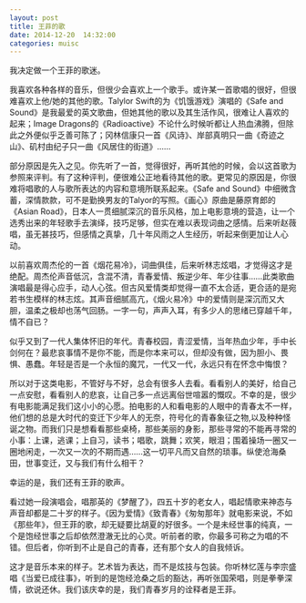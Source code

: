 ```yaml
---
layout: post
title: 王菲的歌
date: 2014-12-20  14:32:00
categories: muisc
---
```

我决定做一个王菲的歌迷。

我喜欢各种各样的音乐，但很少会喜欢上一个歌手。或许某一首歌唱的很好，但很难喜欢上他/她的其他的歌。Talylor Swift的为《饥饿游戏》演唱的《Safe and Sound》是我最爱的英文歌曲，但她其他的歌以及其生活作风，很难让人喜欢的起来；Image Dragons的《Radioactive》不论什么时候听都让人热血沸腾，但除此之外便似乎乏善可陈了；冈林信康只一首《风诗》、岸部真明只一曲《奇迹之山》、矶村由纪子只一曲《风居住的街道》……

部分原因是先入之见。你先听了一首，觉得很好，再听其他的时候，会以这首歌为参照来评判。有了这种评判，便很难公正地看待其他的歌。更常见的原因是，你很难将唱歌的人与歌所表达的内容和意境所联系起来。《Safe and Sound》中细微含蓄，深情款款，可不是勤换男友的Talyor的写照。《画心》原曲是藤原育郎的《Asian Road》，日本人一贯细腻深沉的音乐风格，加上电影意境的营造，让一个选秀出来的年轻歌手去演绎，技巧足够，但实在难以表现词曲之感情。后来听赵薇唱，虽无甚技巧，但感情之真挚，几十年风雨之人生经历，听起来倒更加让人心动。

以前喜欢周杰伦的一首《烟花易冷》，词曲俱佳，后来听林志炫唱，才觉得这才是绝配。周杰伦声音低沉，含混不清，青春爱情、叛逆少年、年少往事……此类歌曲演唱最是得心应手，动人心弦。但古风爱情类却觉得一直不太合适，更合适的是宛若书生模样的林志炫。其声音细腻高亢，《烟火易冷》中的爱情则是深沉而又大胆，温柔之极却也荡气回肠。一字一句，声声入耳，有多少人的思绪已穿越千年，情不自已？

似乎又到了一代人集体怀旧的年代。青春校园，青涩爱情，当年热血少年，手中长剑何在？最悲哀事情不是你不能，而是你本来可以，但却没有做，因为胆小、畏惧、愚蠢。年轻是否是一个永恒的魔咒，一代又一代，永远只有在怀念中悔恨？

所以对于这类电影，不管好与不好，总会有很多人去看。看看别人的美好，给自己一点安慰，看看别人的悲哀，让自己多一点远离俗世喧嚣的慨叹。不幸的是，很少有电影能满足我们这小小的心愿。拍电影的人和看电影的人眼中的青春太不一样，他们想的总是大时代的变迁下少年人的无奈，符号化的青春象征之物,以及种种怪诞之物。而我们只是想看看那些桌椅，那些美丽的身影，那些寻常的不能再寻常的小事：上课，逃课；上自习，读书；唱歌，跳舞；欢笑，眼泪；围着操场一圈又一圈地闲走，一次又一次的不期而遇……这一切平凡而又自然的琐事。纵使沧海桑田，世事变迁，又与我们有什么相干？

幸运的是，我们还有王菲的歌声。

看过她一段演唱会，唱那英的《梦醒了》，四五十岁的老女人，唱起情歌来神态与声音却都是二十岁的样子。《因为爱情》《致青春》《匆匆那年》就电影来说，不如《那些年》，但王菲的歌，却无疑要比胡夏的好很多。一个是未经世事的纯真，一个是饱经世事之后却依然澄澈无比的心灵。听前者的歌，你最多可称之为唱的不错。但后者，你听到不止是自己的青春，还有那个女人的自我倾诉。

这才是音乐本来的样子。艺术皆为表达，而不是炫技与包装。你听林忆莲与李宗盛唱《当爱已成往事》，听到的是饱经沧桑之后的豁达，再听张国荣唱，则是拳拳深情，欲说还休。我们该庆幸的是，我们青春岁月的诠释者是王菲。










